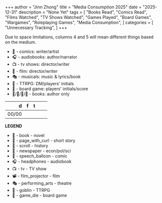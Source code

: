 +++ 
author = "Jinn Zhong" 
title = "Media Consumption 2025" 
date = "2025-12-31" 
description = "None Yet"
tags = [
    "Books Read",
    "Comics Read",
    "Films Watched", 
    "TV Shows Watched",
    "Games Played",
    "Board Games",
    "Wargames",
    "Roleplaying Games",
    "Media Consumption",
]
categories = [
    "Unnecessary Tracking",
]
+++

Due to space limitations, columns 4 and 5 will mean different things based on the medium.

* 💬 - comics: writer/artist
* 🎧 - audiobooks: author/narrator
* 📺 - tv shows: director/writer
* 🎥 - film: director/writer
* 🎭 - musicals: music & lyrics/book
* 👺 - TTRPG: DM/players' initials
* 🎲 - board game: players' initials/score
* 📖/📃/📜/📰 - books: author only

|d|f|t|||
|---:|:---:|:---|:---|:---|
|00/00|||||


**LEGEND**
* 📖 - book - novel
* 📃 - page_with_curl - short story
* 📜 - scroll - history
* 📰 - newspaper - econ/pol/sci
* 💬 - speech_balloon - comic
* 🎧 - headphones - audiobook
* 📺 - tv - TV show
* 📽️ - film_projector - film
* 🎭 - performing_arts - theatre
* 👺 - goblin - TTRPG
* 🎲 - game_die - board game

